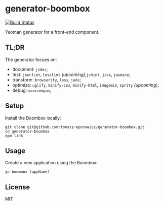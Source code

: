 # generator-boombox

[![Build Status](https://travis-ci.org/tomasz-oponowicz/generator-boombox.svg?branch=master)](https://travis-ci.org/tomasz-oponowicz/generator-boombox)

Yeoman generator for a front-end component. 

## TL;DR

The generator focues on:

* document: `jsdoc`;
* test: `jsonlint`, `lesslint` _(upcoming)_,`jshint`, `jscs`, `jasmine`;
* transform: `browserify`, `less`, `jade`;
* optimize: `uglify`, `minify-css`, `minify-html`, `imagemin`, `sprity` _(upcoming)_;
* debug: `sourcempas`;

## Setup

Install the Boombox locally:

    git clone git@github.com:tomasz-oponowicz/generator-boombox.git
    cd generator-boombox
    npm link

## Usage

Create a new application using the Boombox:

    yo boombox [appName]

## License

MIT
